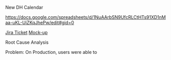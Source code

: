 New DH Calendar

https://docs.google.com/spreadsheets/d/1NuAArbSN9UfcRLCtHTs91XD1nMaa-uKL-UiZKqJhePw/edit#gid=0


[Jira Ticket](https://crowdstar.jira.com/browse/HOME-8433)
[Mock-up](https://xd.adobe.com/view/89aaad4f-4c6d-4587-6153-2b4c4dbb7372-ff9b/screen/3dfa2e53-87af-4fa8-838a-8a605eac2726/)

Root Cause Analysis

Problem: On Production, users were able to 